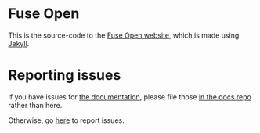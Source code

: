# Fuse Open

This is the source-code to the [Fuse Open website](https://fuse-open.github.io),
which is made using [Jekyll](https://jekyllrb.com).

# Reporting issues

If you have issues for [the documentation](https://fuse-open.github.io/docs), please
file those [in the docs repo](https://github.com/fuse-open/docs/issues) rather than
here.

Otherwise, go [here](https://github.com/fuse-open/fuse-open.github.io/issues) to
report issues.
